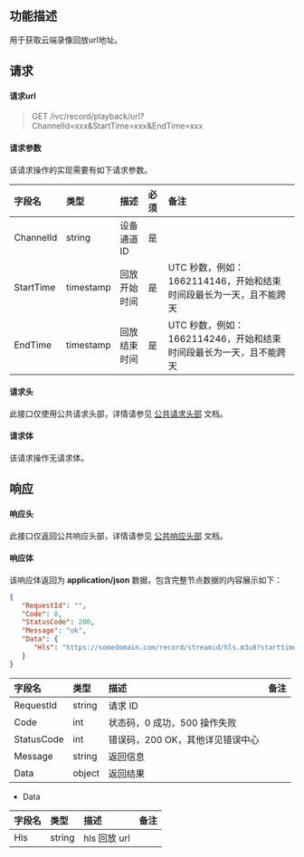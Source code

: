 ## 功能描述

用于获取云端录像回放url地址。

## 请求

#### 请求url

> GET /ivc/record/playback/url?ChannelId=xxx&StartTime=xxx&EndTime=xxx

#### 请求参数

该请求操作的实现需要有如下请求参数。

| 字段名    | 类型      | 描述         | 必须 | 备注                                                         |
| :-------- | :-------- | :----------- | :--- | :----------------------------------------------------------- |
| ChannelId | string    | 设备通道 ID  | 是   |                                                              |
| StartTime | timestamp | 回放开始时间 | 是   | UTC 秒数，例如：1662114146，开始和结束时间段最长为一天，且不能跨天 |
| EndTime   | timestamp | 回放结束时间 | 是   | UTC 秒数，例如：1662114246，开始和结束时间段最长为一天，且不能跨天 |

#### 请求头

此接口仅使用公共请求头部，详情请参见 [公共请求头部](https://cloud.tencent.com/document/product/1344/50451) 文档。

#### 请求体

该请求操作无请求体。

## 响应

#### 响应头

此接口仅返回公共响应头部，详情请参见 [公共响应头部](https://cloud.tencent.com/document/product/1344/50452) 文档。

#### 响应体

该响应体返回为 **application/json** 数据，包含完整节点数据的内容展示如下：

```json
{
   "RequestId": "",
   "Code": 0,
   "StatusCode": 200,
   "Message": "ok",
   "Data": {
      "Hls": "https://somedomain.com/record/streamid/hls.m3u8?starttime=1662114146&endtime=1662114846&token="
   }
}
```

| 字段名     | 类型   | 描述                             | 备注 |
| :--------- | :----- | :------------------------------- | :--- |
| RequestId  | string | 请求 ID                          |      |
| Code       | int    | 状态码，0 成功，500 操作失败     |      |
| StatusCode | int    | 错误码，200 OK，其他详见错误中心 |      |
| Message    | string | 返回信息                         |      |
| Data       | object | 返回结果                         |      |

+ Data

| 字段名 | 类型   | 描述       | 备注 |
| :----- | :----- | :--------- | :--- |
| Hls    | string | hls 回放 url |      |

